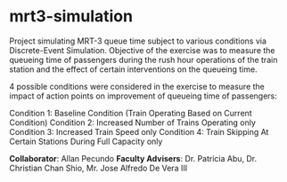 # mrt3-simulation
Project simulating MRT-3 queue time subject to various conditions via Discrete-Event Simulation. Objective of the exercise was to measure the queueing time of passengers  during the rush hour operations of the train station and the effect of certain interventions on the queueing time.

4 possible conditions were considered in the exercise to measure the impact of action points on improvement of queueing time of passengers:

Condition 1: Baseline Condition (Train Operating Based on Current Condition)
Condition 2: Increased Number of Trains Operating only
Condition 3: Increased Train Speed only
Condition 4: Train Skipping At Certain Stations During Full Capacity only


**Collaborator**: Allan Pecundo
**Faculty Advisers**: Dr. Patricia Abu, Dr. Christian Chan Shio, Mr. Jose Alfredo De Vera III
